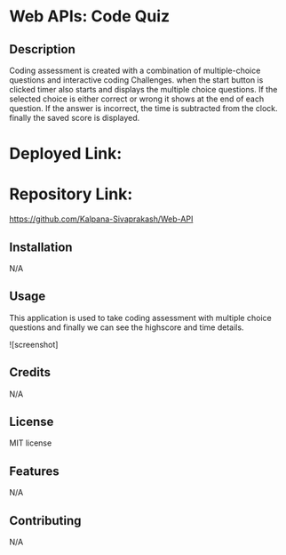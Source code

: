 # Web APIs: Code Quiz

## Description
Coding assessment is created with a combination of multiple-choice questions and interactive coding Challenges. when the start button is clicked timer also starts and displays the multiple choice questions. If the selected choice is either correct or wrong it shows at the end of each question. If the answer is incorrect, the time is subtracted from the clock. finally the saved score is displayed.

# Deployed Link:


# Repository Link:
https://github.com/Kalpana-Sivaprakash/Web-API

## Installation
N/A

## Usage 
This application is used to take coding assessment with multiple choice questions and finally we can see the highscore and time details.

![screenshot]


## Credits
N/A

## License
MIT license

## Features
N/A

## Contributing
N/A